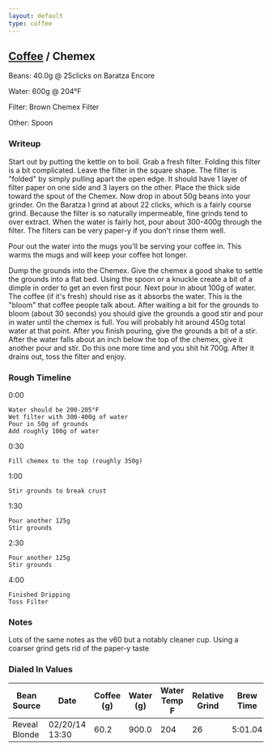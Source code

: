 ```yaml
---
layout: default
type: coffee
---
```


## [Coffee](.) / Chemex ##

Beans: 40.0g @ 25clicks on Baratza Encore

Water: 600g @ 204°F

Filter: Brown Chemex Filter

Other: Spoon

### Writeup ###

Start out by putting the kettle on to boil. Grab a fresh filter. Folding this
filter is a bit complicated. Leave the filter in the square shape. The filter
is "folded" by simply pulling apart the open edge. It should have 1 layer of
filter paper on one side and 3 layers on the other. Place the thick side toward
the spout of the Chemex. Now drop in about 50g beans into your grinder. On the
Baratza I grind at about 22 clicks, which is a fairly course grind. Because the
filter is so naturally impermeable, fine grinds tend to over extract.  When the
water is fairly hot, pour about 300-400g through the filter. The filters can be
very paper-y if you don't rinse them well.

Pour out the water into the mugs you'll be serving your coffee in. This warms the
mugs and will keep your coffee hot longer. 

Dump the grounds into the Chemex. Give the chemex a good shake to
settle the grounds into a flat bed. Using the spoon or a knuckle create a bit
of a dimple in order to get an even first pour. Next pour in about 100g of
water. The coffee (if it's fresh) should rise as it absorbs the water. This is
the "bloom" that coffee people talk about. After waiting a bit for the grounds
to bloom (about 30 seconds) you should give the grounds a good stir and pour in
water until the chemex is full. You will probably hit around 450g total water
at that point. After you finish pouring, give the grounds a bit of a stir.
After the water falls about an inch below the top of the chemex, give it
another pour and stir. Do this one more time and you shit hit 700g. After it
drains out, toss the filter and enjoy.

### Rough Timeline ###

0:00

    Water should be 200-205°F
    Wet filter with 300-400g of water
    Pour in 50g of grounds
    Add roughly 100g of water

0:30

    Fill chemex to the top (roughly 350g)

1:00

    Stir grounds to break crust

1:30

    Pour another 125g
    Stir grounds

2:30

    Pour another 125g
    Stir grounds

4:00

    Finished Dripping
    Toss Filter

### Notes ###

Lots of the same notes as the v60 but a notably cleaner cup. Using a coarser
grind gets rid of the paper-y taste

### Dialed In Values ###

<table>
  <thead>
    <tr>
      <th scope="col">Bean Source</th>
      <th scope="col">Date</th>
      <th scope="col">Coffee (g)</th>
      <th scope="col">Water (g)</th>
      <th scope="col">Water Temp F</th>
      <th scope="col">Relative Grind</th>
      <th scope="col">Brew Time</th>
    </tr>
  </thead>
  <tbody>
    <tr>
      <td>Reveal Blonde</td>
      <td>02/20/14 13:30</td>
      <td>60.2</td>
      <td>900.0</td>
      <td>204</td>
      <td>26</td>
      <td>5:01.04</td>
    </tr>
  </tbody>
</table>

